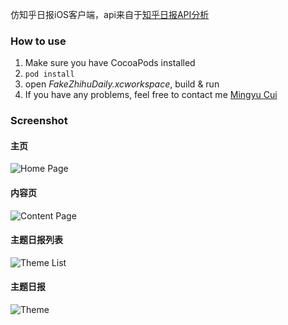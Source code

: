 仿知乎日报iOS客户端，api来自于[知乎日报API分析](https://github.com/izzyleung/ZhihuDailyPurify/wiki/%E7%9F%A5%E4%B9%8E%E6%97%A5%E6%8A%A5-API-%E5%88%86%E6%9E%90)

### How to use
1. Make sure you have CocoaPods installed
2. `pod install`
3. open *FakeZhihuDaily.xcworkspace*, build & run
4. If you have any problems, feel free to contact me [Mingyu Cui](mailto:malvin.cui@gmail.com)

### Screenshot
#### 主页
![Home Page](https://raw.githubusercontent.com/gnou/FakeZhihuDaily/master/Screenshot/Home.png)
#### 内容页
![Content Page](https://raw.githubusercontent.com/gnou/FakeZhihuDaily/master/Screenshot/ContentPage.png)
#### 主题日报列表
![Theme List](https://raw.githubusercontent.com/gnou/FakeZhihuDaily/master/Screenshot/ThemeList.png)
#### 主题日报
![Theme](https://raw.githubusercontent.com/gnou/FakeZhihuDaily/master/Screenshot/Theme.png)

